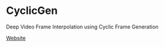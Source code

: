 # CyclicGen
Deep Video Frame Interpolation using Cyclic Frame Generation

[Website](http://www.cmlab.csie.ntu.edu.tw/~yulunliu/CyclicGen)
